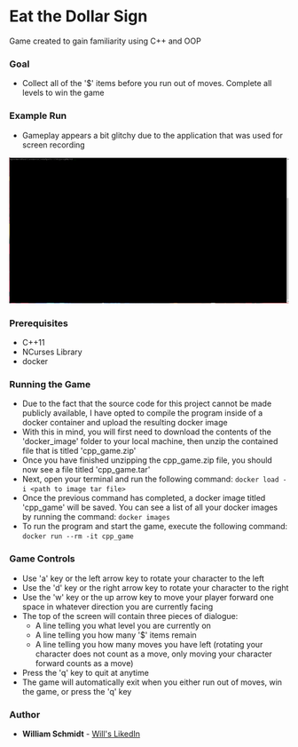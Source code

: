 # Eat the Dollar Sign
Game created to gain familiarity using C++ and OOP
 
### Goal
* Collect all of the '$' items before you run out of moves. Complete all levels to win the game

### Example Run
* Gameplay appears a bit glitchy due to the application that was used for screen recording

![gif](gif/cpp_game.gif)

### Prerequisites
* C++11
* NCurses Library
* docker

### Running the Game
* Due to the fact that the source code for this project cannot be made publicly available, I have opted to compile the program inside of a docker container and upload the resulting docker image
* With this in mind, you will first need to download the contents of the 'docker_image' folder to your local machine, then unzip the contained file that is titled 'cpp_game.zip'
* Once you have finished unzipping the cpp_game.zip file, you should now see a file titled 'cpp_game.tar'
* Next, open your terminal and run the following command:
``` docker load -i <path to image tar file> ```
* Once the previous command has completed, a docker image titled 'cpp_game' will be saved. You can see a list of all your docker images by running the command: 
``` docker images  ```
* To run the program and start the game, execute the following command: ``` docker run --rm -it cpp_game ```

### Game Controls
* Use 'a' key or the left arrow key to rotate your character to the left
* Use the 'd' key or the right arrow key to rotate your character to the right
* Use the 'w' key or the up arrow key to move your player forward one space in whatever direction you are currently facing
* The top of the screen will contain three pieces of dialogue:
   - A line telling you what level you are currently on
   - A line telling you how many '$' items remain
   - A line telling you how many moves you have left (rotating your character does not count as a move, only moving your character forward counts as a move)
* Press the 'q' key to quit at anytime
* The game will automatically exit when you either run out of moves, win the game, or press the 'q' key

### Author
* **William Schmidt** - [Will's LikedIn](https://www.linkedin.com/in/william-schmidt-152431168/)
